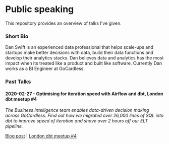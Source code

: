 # Public speaking

This repository provides an overview of talks I've given.

### Short Bio

Dan Swift is an experienced data professional that helps scale-ups and startups make better decisions with data, build their data functions and develop their analytics stacks. Dan believes data and analytics has the most impact when its treated like a product and built like software. Currently Dan works as a BI Engineer at GoCardless.

### Past Talks

#### 2020-02-27 - Optimising for iteration speed with Airflow and dbt, London dbt meetup #4
_The Business Intelligence team enables data-driven decision making across GoCardless. Find out how we migrated over 26,000 lines of SQL into dbt to improve speed of iteration and shave over 2 hours off our ELT pipeline._

[Blog post](https://gocardless.com/blog/optimising-iteration-speed-dbt/) |
[London dbt meetup #4](https://www.meetup.com/London-dbt-Meetup/events/268459714/)
